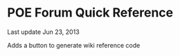 POE Forum Quick Reference
===

Last update Jun 23, 2013

Adds a button to generate wiki reference code

